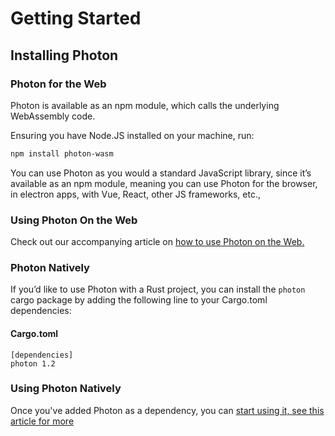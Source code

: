 # Getting Started

## Installing Photon
### Photon for the Web
Photon is available as an npm module, which calls the underlying WebAssembly code. 

Ensuring you have Node.JS installed on your machine, run:

```bash
npm install photon-wasm
```

You can use Photon as you would a standard JavaScript library, since it’s available as an npm module, meaning you can use Photon for the browser, in electron apps, with Vue, React, other JS frameworks, etc., 

### Using Photon On the Web
Check out our accompanying article on [how to use Photon on the Web.](using-photon-web.md)

### Photon Natively
If you’d like to use Photon with a Rust project, you can install the `photon` cargo package by adding the following line to your Cargo.toml dependencies:

#### Cargo.toml
```
[dependencies]
photon 1.2
```

### Using Photon Natively 
Once you've added Photon as a dependency, you can [start using it, see this article for more](using-photon-natively.html)